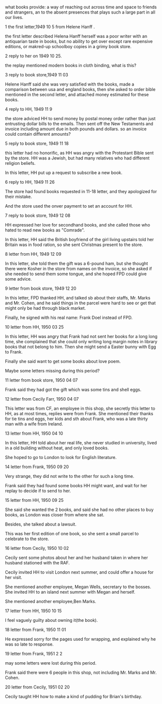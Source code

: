 what books provide: a way of reaching out across time and space to friends and strangers, an to the absent presences that plays such a large part in all our lives.



1 the first letter,1949 10 5 from Helene Hanff .

the first letter described Helena Hanff herself was a poor writer with an antiquarian taste in books, but no ability to get over except rare expensive editions, or makred-up schoolboy copies in a grimy book store.



2  reply to her on 1949 10 25.

the replay mentioned modern books in cloth binding, what is this?



3 reply to book store,1949 11 03

Helene Hanff said she was very satisfied with the books, made a comparison between usa and england books, then she asked to order bible mentioned in the second letter, and attached money estimated for these books.



4 reply to HH, 1949 11 9

the store adviced HH to send money by postal money order rather than just entrusting dollar bills to the emails. Then sent off the New Testaments and invoice including amount due in both pounds and dollars. so an invoice could contain different amounts?



5 reply to book store, 1949 11 18

this letter had no honorific, as HH was angry with the Protestant Bible sent by the store. HH was a Jewish, but had many relatives who had different religion beliefs. 

In this letter, HH put up a request to subscribe a new book.



6 reply to HH, 1949 11 26

The store had found books requested in 11-18 letter, and they apologized for their mistake.

And the store used the onver payment to set an account for HH.



7 reply to book store, 1949 12 08

HH expressed her love for secondhand books, and she called those who hated to read new books as "Comrade".

In this letter, HH said the British boyfriend of the girl living upstairs told her Britain was in food ration, so she sent Christmas present to the store.



8 letter from HH, 1949 12 09

In this letter, she told them the gift was a 6-pound ham, but she thought there were Kosher in the store from names on the invoice, so she asked if she needed to send them some tongue, and she hoped FPD could give some advice.



9 letter from book store, 1949 12 20

In this letter,  FPD thanked HH, and talked sb about their staffs, Mr. Marks and Mr. Cohen, and he said things in the parcel were hard to see or get that might only be had through black market.

Finally, he signed with his real name: Frank Doel instead of FPD.



10 letter from HH, 1950 03 25

In this letter, HH was angry that  Frank had not sent her books for a long long time, she complained that she could only writing long margin notes in library books that not belong to him. Then she might send a Easter bunny with Egg to Frank.

Finally she said want to get some books about love poem.

Maybe some letters missing during this period?



11 letter from book store, 1950 04 07

Frank said they had got the gift which was some tins and shell eggs. 



12 letter from Cecily Farr, 1950 04 07

This letter was from CF, an employee in this shop, she secretly this letter to HH, as at most times,  replies were from Frank. She mentioned their thanks for tie tins and eggs, her kids and sth about Frank, who was a late thirty man with a wife from Ireland.



13 letter from HH, 1950 04 10

In this letter, HH told about her real life, she never studied in university, lived in a old building without heat, and only loved books.

She hoped to go to London to look for English literature.



14 letter from Frank, 1950 09 20

Very strange, they did not write to the other for such a long time.

Frank said they had found some books HH might want, and wait for her replay to decide if to send to her.



15 letter from HH, 1950 09 25

She said she wanted the 2 books, and said she had no other places to buy books, as London was closer from where she sat.

Besides, she talked about a lawsuit.

This was her first edition of one book, so she sent a small parcel to celebrate to the store.



16 letter from Cecily, 1950 10 02

Cecily sent some photos about her and her husband taken in where her husband stationed with the RAF.

Cecily invited HH to visit London next summer, and could offer a house for her visit.

She mentioned another employee, Megan Wells, secretary to the bosses. She invited HH to an island next summer with Megan and herself.

She mentioned another employee,Ben Marks.



17 letter from HH, 1950 10 15

 I feel vaguely guilty about owning it(the book).



18 letter from Frank, 1950 11 01

He expressed sorry for the pages used for wrapping, and explained why he was so late to response.



19 letter from Frank, 1951 2 2

may some letters were lost during this period.

Frank said there were 6 people in this shop, not including Mr. Marks and Mr. Cohen.



20 letter from Cecily, 1951 02 20

Cecily taught HH how to make a kind of pudding for Brian's birthday.

